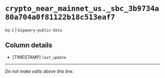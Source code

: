 # `crypto_near_mainnet_us._sbc_3b9734a80a704a0f81122b18c513eaf7`
`bq-1` | `bigquery-public-data`

## Column details
* [TIMESTAMP] `last_update`

-------------------------------------------------------------------------------
*Do not make edits above this line.*
